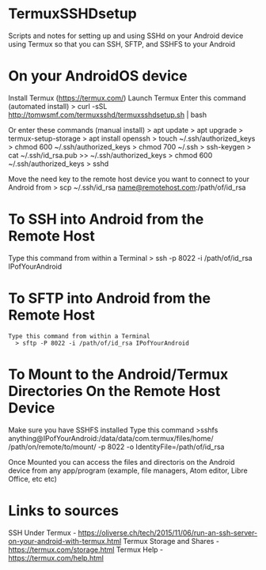 # TermuxSSHDsetup
Scripts and notes for setting up and using SSHd on your Android device using Termux so that you can SSH, SFTP, and SSHFS to your Android

# On your AndroidOS device 
  Install Termux (https://termux.com/)
  Launch Termux
  Enter this  command (automated install)
     > curl -sSL http://tomwsmf.com/termuxsshd/termuxsshdsetup.sh | bash
 
 Or enter these commands (manual install)
     > apt update 
     > apt upgrade
     > termux-setup-storage
     > apt install openssh
     > touch ~/.ssh/authorized_keys 
     > chmod 600 ~/.ssh/authorized_keys
     > chmod 700 ~/.ssh
     > ssh-keygen
     > cat ~/.ssh/id_rsa.pub >> ~/.ssh/authorized_keys
     > chmod 600 ~/.ssh/authorized_keys
     > sshd
	 	 
Move the need key to the remote host device you want to connect
to your Android from 
     > scp ~/.ssh/id_rsa name@remotehost.com:/path/of/id_rsa

# To SSH into Android from the Remote Host
   Type this command from within a Terminal
      > ssh -p 8022 -i /path/of/id_rsa IPofYourAndroid 

# To SFTP into Android from the Remote Host
    Type this command from within a Terminal
      > sftp -P 8022 -i /path/of/id_rsa IPofYourAndroid  
     
# To Mount to the Android/Termux Directories On the Remote Host Device
   Make sure you have SSHFS installed 
   Type this command
      >sshfs anything@IPofYourAndroid:/data/data/com.termux/files/home/ /path/on/remote/to/mount/ -p 8022 -o IdentityFile=/path/of/id_rsa
   
   Once Mounted you can access the files and directoris on the Android device from any app/program (example, file managers, Atom editor, Libre Office, etc etc)
	
	
# Links to sources
   SSH Under Termux - https://oliverse.ch/tech/2015/11/06/run-an-ssh-server-on-your-android-with-termux.html
   Termux Storage and Shares - https://termux.com/storage.html
   Termux Help - https://termux.com/help.html
